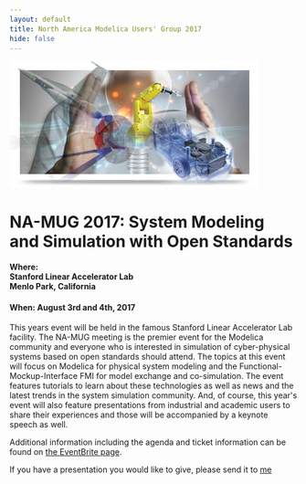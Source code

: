 ```yaml
---
layout: default
title: North America Modelica Users' Group 2017
hide: false
---
```


<div class="paddedLR pull-right">
  <img class="img-responsive graphic" src="/images/graphic.png"/>
</div>


<h1>NA-MUG 2017: System Modeling and Simulation with Open Standards</h1>

<h4><b>Where</b>:<br>
Stanford Linear Accelerator Lab<br>
Menlo Park, California<br>
</h4>
<h4><b>When</b>: August 3rd and 4th, 2017</h4>

<p>
  This years event will be held in the famous Stanford Linear
Accelerator Lab facility. The NA-MUG meeting is the premier event for
the Modelica community and everyone who is interested in simulation of
cyber-physical systems based on open standards should attend.  The
topics at this event will focus on Modelica for physical system
modeling and the Functional-Mockup-Interface FMI for model exchange
and co-simulation. The event features tutorials to learn about these
technologies as well as news and the latest trends in the system
simulation community.  And, of course, this year's event will also
feature presentations from industrial and academic users to share
their experiences and those will be accompanied by a keynote speech as
well.
</p>

<p>
  Additional information including the agenda and ticket information can be found on <a href="https://www.eventbrite.com/e/na-mug-2017-system-modeling-and-simulation-with-open-standards-tickets-35516389477">the EventBrite page</a>.
</p>

<p>If you have a presentation you would like to give, please send it to <a href="michael.tiller+namug2017@gmail.com">me</a></p>
